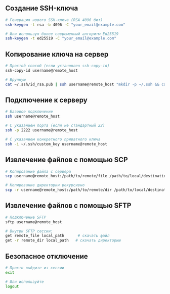## Создание SSH-ключа

```bash
# Генерация нового SSH-ключа (RSA 4096 бит)
ssh-keygen -t rsa -b 4096 -C "your_email@example.com"

# Или используя более современный алгоритм Ed25519
ssh-keygen -t ed25519 -C "your_email@example.com"
```

## Копирование ключа на сервер

```bash
# Простой способ (если установлен ssh-copy-id)
ssh-copy-id username@remote_host

# Вручную
cat ~/.ssh/id_rsa.pub | ssh username@remote_host "mkdir -p ~/.ssh && cat >> ~/.ssh/authorized_keys"
```

## Подключение к серверу

```bash
# Базовое подключение
ssh username@remote_host

# С указанием порта (если не стандартный 22)
ssh -p 2222 username@remote_host

# С указанием конкретного приватного ключа
ssh -i ~/.ssh/custom_key username@remote_host
```

## Извлечение файлов с помощью SCP

```bash
# Копирование файла с сервера
scp username@remote_host:/path/to/remote/file /path/to/local/destination

# Копирование директории рекурсивно
scp -r username@remote_host:/path/to/remote/dir /path/to/local/destination
```

## Извлечение файлов с помощью SFTP

```bash
# Подключение SFTP
sftp username@remote_host

# Внутри SFTP сессии:
get remote_file local_path      # скачать файл
get -r remote_dir local_path   # скачать директорию
```

## Безопасное отключение

```bash
# Просто выйдите из сессии
exit

# Или используйте
logout
```